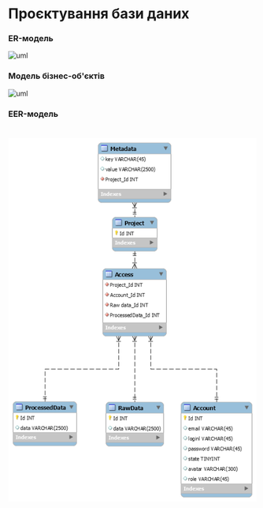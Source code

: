 # Проєктування бази даних

### ER-модель
![uml](http://www.plantuml.com/plantuml/png/TP71QeSm3CRlUOhGu_WBy-h9mQw3iHSOqORXLjlHHfsClVjgLwKJx2NaztqXyRCDGbwcqG2mbK5MV68XJKBu3VZ1QuF2Nm8uavauD_1pk1_wdaFOl0LyzcwZh5yVIUWalj3o3vTJxznBvkK6Dzc4u-EH1hFV59znRuCj-ayAON5U5oW8IRoySyumsOHe9Y7VeEksZGdvgEQXkFm8GTtVxXHM5QhwLglzHiWrqoWdNqu3_ifvTl_m2xaCxTAKmu2MhOu_xHS0)

### Модель бізнес-об'єктів
![uml](http://www.plantuml.com/plantuml/png/TP7DQiCm3CVlVegGKrlgihx0Q63NmHZiF4GiXZV77fQS4jZ33zf5SzJc-F-m-Kaw4KFcCWI3aJrFJTVtgKHMye03-A3DRo0wf-oqJmoCsWpfmqTjmWWCMRiv1Ndk8_JiHz5_ofW5MMDtGgxf6gj2GLH9nQc2YbKbmblxPePkhFrvL6jPJqpd1XyzSGPEUMvKA-aYX8duJl96UE_1lBINd3wnPrCRFHAXUty2XjbzXVDLc-eYIFIldv71NHhQKFhmXTEDDq8eQ4pTkPn0Fbasbvc4JRjvsE-shRNjvhW_Rjjgl2llRKFDkrAJ0wgyI44sjDOGbXD6LuRm2m00)

### EER-модель
![model](https://github.com/IWYFP/General/blob/main/Model.png?raw=true)
=======
